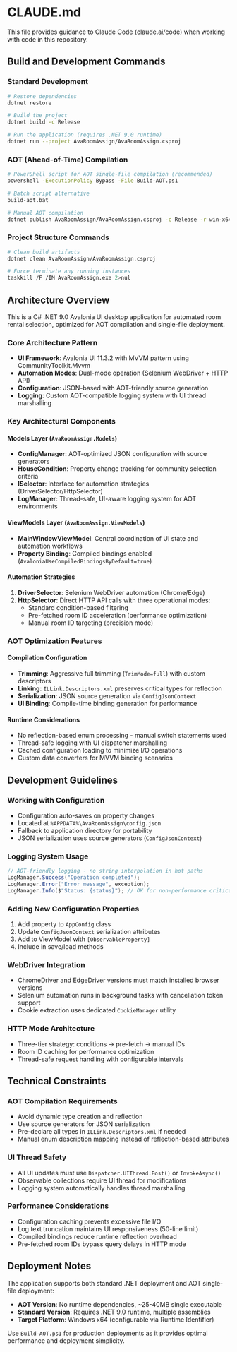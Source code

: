 # CLAUDE.md

This file provides guidance to Claude Code (claude.ai/code) when working with code in this repository.

## Build and Development Commands

### Standard Development
```bash
# Restore dependencies
dotnet restore

# Build the project
dotnet build -c Release

# Run the application (requires .NET 9.0 runtime)
dotnet run --project AvaRoomAssign/AvaRoomAssign.csproj
```

### AOT (Ahead-of-Time) Compilation
```bash
# PowerShell script for AOT single-file compilation (recommended)
powershell -ExecutionPolicy Bypass -File Build-AOT.ps1

# Batch script alternative
build-aot.bat

# Manual AOT compilation
dotnet publish AvaRoomAssign/AvaRoomAssign.csproj -c Release -r win-x64 --self-contained -p:PublishSingleFile=true -p:PublishAot=true
```

### Project Structure Commands
```bash
# Clean build artifacts
dotnet clean AvaRoomAssign/AvaRoomAssign.csproj

# Force terminate any running instances
taskkill /F /IM AvaRoomAssign.exe 2>nul
```

## Architecture Overview

This is a C# .NET 9.0 Avalonia UI desktop application for automated room rental selection, optimized for AOT compilation and single-file deployment.

### Core Architecture Pattern
- **UI Framework**: Avalonia UI 11.3.2 with MVVM pattern using CommunityToolkit.Mvvm
- **Automation Modes**: Dual-mode operation (Selenium WebDriver + HTTP API)
- **Configuration**: JSON-based with AOT-friendly source generation
- **Logging**: Custom AOT-compatible logging system with UI thread marshalling

### Key Architectural Components

#### Models Layer (`AvaRoomAssign.Models`)
- **ConfigManager**: AOT-optimized JSON configuration with source generators
- **HouseCondition**: Property change tracking for community selection criteria
- **ISelector**: Interface for automation strategies (DriverSelector/HttpSelector)
- **LogManager**: Thread-safe, UI-aware logging system for AOT environments

#### ViewModels Layer (`AvaRoomAssign.ViewModels`) 
- **MainWindowViewModel**: Central coordination of UI state and automation workflows
- **Property Binding**: Compiled bindings enabled (`AvaloniaUseCompiledBindingsByDefault=true`)

#### Automation Strategies
1. **DriverSelector**: Selenium WebDriver automation (Chrome/Edge)
2. **HttpSelector**: Direct HTTP API calls with three operational modes:
   - Standard condition-based filtering
   - Pre-fetched room ID acceleration (performance optimization)
   - Manual room ID targeting (precision mode)

### AOT Optimization Features

#### Compilation Configuration
- **Trimming**: Aggressive full trimming (`TrimMode=full`) with custom descriptors
- **Linking**: `ILLink.Descriptors.xml` preserves critical types for reflection
- **Serialization**: JSON source generation via `ConfigJsonContext`
- **UI Binding**: Compile-time binding generation for performance

#### Runtime Considerations
- No reflection-based enum processing - manual switch statements used
- Thread-safe logging with UI dispatcher marshalling
- Cached configuration loading to minimize I/O operations
- Custom data converters for MVVM binding scenarios

## Development Guidelines

### Working with Configuration
- Configuration auto-saves on property changes
- Located at `%APPDATA%\AvaRoomAssign\config.json`
- Fallback to application directory for portability
- JSON serialization uses source generators (`ConfigJsonContext`)

### Logging System Usage
```csharp
// AOT-friendly logging - no string interpolation in hot paths
LogManager.Success("Operation completed");
LogManager.Error("Error message", exception);
LogManager.Info($"Status: {status}"); // OK for non-performance critical paths
```

### Adding New Configuration Properties
1. Add property to `AppConfig` class
2. Update `ConfigJsonContext` serialization attributes
3. Add to ViewModel with `[ObservableProperty]`
4. Include in save/load methods

### WebDriver Integration
- ChromeDriver and EdgeDriver versions must match installed browser versions
- Selenium automation runs in background tasks with cancellation token support
- Cookie extraction uses dedicated `CookieManager` utility

### HTTP Mode Architecture
- Three-tier strategy: conditions → pre-fetch → manual IDs
- Room ID caching for performance optimization
- Thread-safe request handling with configurable intervals

## Technical Constraints

### AOT Compilation Requirements
- Avoid dynamic type creation and reflection
- Use source generators for JSON serialization
- Pre-declare all types in `ILLink.Descriptors.xml` if needed
- Manual enum description mapping instead of reflection-based attributes

### UI Thread Safety
- All UI updates must use `Dispatcher.UIThread.Post()` or `InvokeAsync()`
- Observable collections require UI thread for modifications
- Logging system automatically handles thread marshalling

### Performance Considerations
- Configuration caching prevents excessive file I/O
- Log text truncation maintains UI responsiveness (50-line limit)
- Compiled bindings reduce runtime reflection overhead
- Pre-fetched room IDs bypass query delays in HTTP mode

## Deployment Notes

The application supports both standard .NET deployment and AOT single-file deployment:
- **AOT Version**: No runtime dependencies, ~25-40MB single executable
- **Standard Version**: Requires .NET 9.0 runtime, multiple assemblies
- **Target Platform**: Windows x64 (configurable via Runtime Identifier)

Use `Build-AOT.ps1` for production deployments as it provides optimal performance and deployment simplicity.